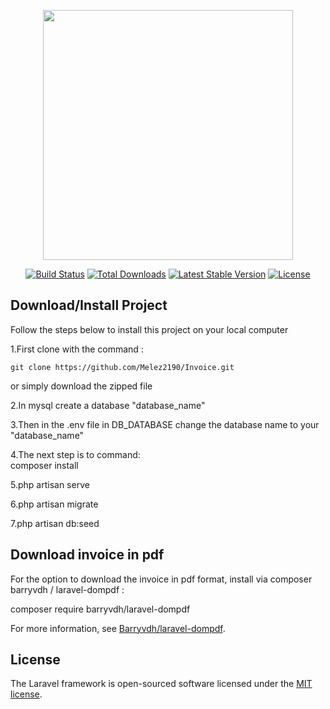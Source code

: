 <p align="center"><a href="https://laravel.com" target="_blank"><img src="https://raw.githubusercontent.com/laravel/art/master/logo-lockup/5%20SVG/2%20CMYK/1%20Full%20Color/laravel-logolockup-cmyk-red.svg" width="400"></a></p>

<p align="center">
<a href="https://travis-ci.org/laravel/framework"><img src="https://travis-ci.org/laravel/framework.svg" alt="Build Status"></a>
<a href="https://packagist.org/packages/laravel/framework"><img src="https://img.shields.io/packagist/dt/laravel/framework" alt="Total Downloads"></a>
<a href="https://packagist.org/packages/laravel/framework"><img src="https://img.shields.io/packagist/v/laravel/framework" alt="Latest Stable Version"></a>
<a href="https://packagist.org/packages/laravel/framework"><img src="https://img.shields.io/packagist/l/laravel/framework" alt="License"></a>
</p>

## Download/Install Project


Follow the steps below to install this project on your local computer

1.First clone with the command :    

    git clone https://github.com/Melez2190/Invoice.git  
   
or simply download the zipped file

2.In mysql create a database "database_name"

3.Then in the .env file in DB_DATABASE change the database name to your "database_name"

4.The next step is to command:   
    composer install

5.php artisan serve 

6.php artisan migrate

7.php artisan db:seed


## Download invoice in pdf

For the option to download the invoice in pdf format, install via composer
barryvdh / laravel-dompdf :     

composer require barryvdh/laravel-dompdf     


For more information, see [Barryvdh/laravel-dompdf](https://github.com/barryvdh/laravel-dompdf).


## License

The Laravel framework is open-sourced software licensed under the [MIT license](https://opensource.org/licenses/MIT).
